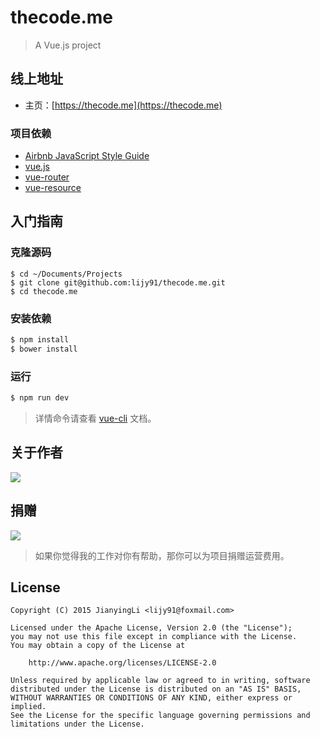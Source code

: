 # thecode.me

> A Vue.js project

## 线上地址
- 主页：[https://thecode.me](https://thecode.me)

### 项目依赖
- [Airbnb JavaScript Style Guide](https://github.com/airbnb/javascript)
- [vue.js](http://cn.vuejs.org/guide/)
- [vue-router](http://vuejs.github.io/vue-router/zh-cn/index.html)
- [vue-resource](https://github.com/vuejs/vue-resource)

## 入门指南

### 克隆源码
```
$ cd ~/Documents/Projects
$ git clone git@github.com:lijy91/thecode.me.git
$ cd thecode.me
```

### 安装依赖
``` bash
$ npm install
$ bower install
```

### 运行
``` bash
$ npm run dev
```

> 详情命令请查看 [vue-cli](https://github.com/vuejs/vue-cli) 文档。

## 关于作者

![](https://oeolgl6y5.qnssl.com/topic/ByRafuLR/r1no_q9R.jpg?imageView2/2/w/200)

## 捐赠

![](http://obryq3mj0.bkt.clouddn.com/topic/ByRafuLR/r1WH8F90.jpg?imageView2/2/w/200)

> 如果你觉得我的工作对你有帮助，那你可以为项目捐赠运营费用。

## License

    Copyright (C) 2015 JianyingLi <lijy91@foxmail.com>

    Licensed under the Apache License, Version 2.0 (the "License");
    you may not use this file except in compliance with the License.
    You may obtain a copy of the License at

        http://www.apache.org/licenses/LICENSE-2.0

    Unless required by applicable law or agreed to in writing, software
    distributed under the License is distributed on an "AS IS" BASIS,
    WITHOUT WARRANTIES OR CONDITIONS OF ANY KIND, either express or implied.
    See the License for the specific language governing permissions and
    limitations under the License.
